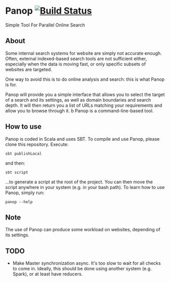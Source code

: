# Panop [![Build Status](https://travis-ci.org/mdemarne/panop-core.svg)](https://travis-ci.org/mdemarne/panop-core)
Simple Tool For Parallel Online Search

## About
Some internal search systems for website are simply not accurate enough.
Often, external indexed-based search tools are not sufficient either,
especially when the data is moving fast, or only specific subsets of websites
are targeted.

One way to avoid this is to do online analysis and search: this is what 
Panop is for.

Panop will provide you a simple interface that allows you to select the target
of a search and its settings, as well as domain boundaries and search
depth. It will then return you a list of URLs matching your requirements
and allow you to browse through it.
b
Panop is a command-line-based tool.

## How to use
Panop is coded in Scala and uses SBT. To compile and use Panop, please clone 
this repository. Execute:
```
sbt publishLocal
```
and then:
```
sbt script
```
...to generate a script at the root of the project. You can then move the 
script anywhere in your system (e.g. in your bash path). To learn how to use 
Panop, simply run:
```
panop --help
```

## Note
The use of Panop can produce some workload on websites, depending of 
its settings.

## TODO
- Make Master synchronization async. It's too slow to wait for all checks to come in. 
Ideally, this should be done using another system (e.g. Spark), or at least have reducers.